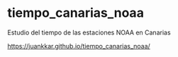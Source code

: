 # tiempo_canarias_noaa

Estudio del tiempo de las estaciones NOAA en Canarias

https://juankkar.github.io/tiempo_canarias_noaa/

